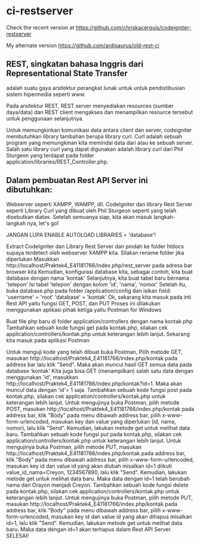 # ci-restserver
Check the recent version at https://github.com/chriskacerguis/codeigniter-restserver

My alternate version https://github.com/ardisaurus/old-rest-ci

## REST, singkatan bahasa Inggris dari Representational State Transfer 
adalah suatu gaya arsitektur perangkat lunak untuk untuk pendistibusian sistem hipermedia seperti www.

Pada arsitektur REST, REST server menyediakan resources (sumber daya/data) dan REST client mengakses dan menampilkan resource tersebut untuk penggunaan selanjutnya.

Untuk memungkinkan komunikasi data antara client dan server, codeigniter membutuhkan library tambahan berupa library curl. Curl adalah sebuah program yang memungkinan kita memindai data dari atau ke sebuah server. Salah satu library curl yang dapat digunakan adalah library curl dari Phil Sturgeon yang terdapat pada folder application/libraries/REST_Controller.php.

## Dalam pembuatan Rest API Server ini dibutuhkan:

Webserver seperti XAMPP, WAMPP, dll.
CodeIgniter dan library Rest Server seperti Library Curl yang dibuat oleh Phil Sturgeon seperti yang telah disebutkan diatas.
Setelah semuanya siap, kita akan masuk langkah-langkah nya, let's go!

JANGAN LUPA ENABLE AUTOLOAD LIBRARIES = 'database'!

Extract CodeIgniter dan Library Rest Server dan pindah ke folder htdocs supaya terdetect oleh webserver XAMPP kita. Silakan rename folder jika diperlukan
Masukkan http://localhost/Praktek4_E41181766/index.php/rest_server pada adress bar browser kita
Kemudian, konfigurasi database kita, sebagai contoh, kita buat database dengan nama 'kontak'
Selanjutnya, kita buat tabel baru bernama 'telepon'
Isi tabel 'telepon' dengan kolom 'id', 'nama', 'nomor'
Setelah itu, buka database.php pada folder /application/config dan isikan field: 'username' = 'root' 'database' = 'kontak'
Ok, sekarang kita masuk pada inti Rest API yaitu fungsi GET, POST, dan PUT Proses ini dilakukan menggunakan aplikasi pihak ketiga yaitu Postman for Windows

Buat file php baru di folder application/controllers dengan nama kontak.php Tambahkan sebuah kode fungsi get pada kontak.php, silakan cek application/controllers/kontak.php untuk keterangan lebih lanjut.
Sekarang kita masuk pada aplikasi Postman

Untuk menguji kode yang telah dibuat buka Postman, Pilih metode GET, masukan http://localhost/Praktek4_E41181766/index.php/kontak pada address bar lalu klik "Send". Maka akan muncul hasil GET semua data pada database 'kontak'
Kita juga bisa GET (menampilkan) salah satu data dengan menggunakan 'id', masukkan http://localhost/Praktek4_E41181766/index.php/kontak?id=1. Maka akan muncul data dengan 'id'= 1 saja.
Tambahkan sebuah kode fungsi post pada kontak.php, silakan cek application/controllers/kontak.php untuk keterangan lebih lanjut.
Untuk mengujinya buka Postman, pilih metode POST, masukan http://localhost/Praktek4_E41181766/index.php/kontak pada address bar, klik "Body" pada menu dibawah address bar, pilih x-www-form-urlencoded, masukan key dan value yang diperlukan (id, nama, nomor), lalu klik "Send".
Kemudian, lakukan metode get untuk melihat data baru.
Tambahkan sebuah kode fungsi put pada kontak.php, silakan cek application/controllers/kontak.php untuk keterangan lebih lanjut.
Untuk mengujinya buka Postman, pilih metode PUT, masukan http://localhost/Praktek4_E41181766/index.php/kontak pada address bar, klik "Body" pada menu dibawah address bar, pilih x-www-form-urlencoded, masukan key id dan value id yang akan diubah misalkan id=1 diikuti value_id_nama=Creyon, 1234567890, lalu klik "Send".
Kemudian, lakukan metode get untuk melihat data baru. Maka data dengan id=1 telah berubah nama dari Orayon menjadi Creyon.
Tambahkan sebuah kode fungsi delete pada kontak.php, silakan cek application/controllers/kontak.php untuk keterangan lebih lanjut.
Untuk mengujinya buka Postman, pilih metode PUT, masukan http://localhost/Praktek4_E41181766/index.php/kontak pada address bar, klik "Body" pada menu dibawah address bar, pilih x-www-form-urlencoded, masukan key id dan value id yang akan dihapus misalkan id=1, lalu klik "Send".
Kemudian, lakukan metode get untuk melihat data baru. Maka data dengan id=1 akan terhapus dalam Rest API Server.
SELESAI!
